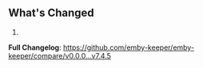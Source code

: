 ## What's Changed

1.

**Full Changelog**: https://github.com/emby-keeper/emby-keeper/compare/v0.0.0...v7.4.5
